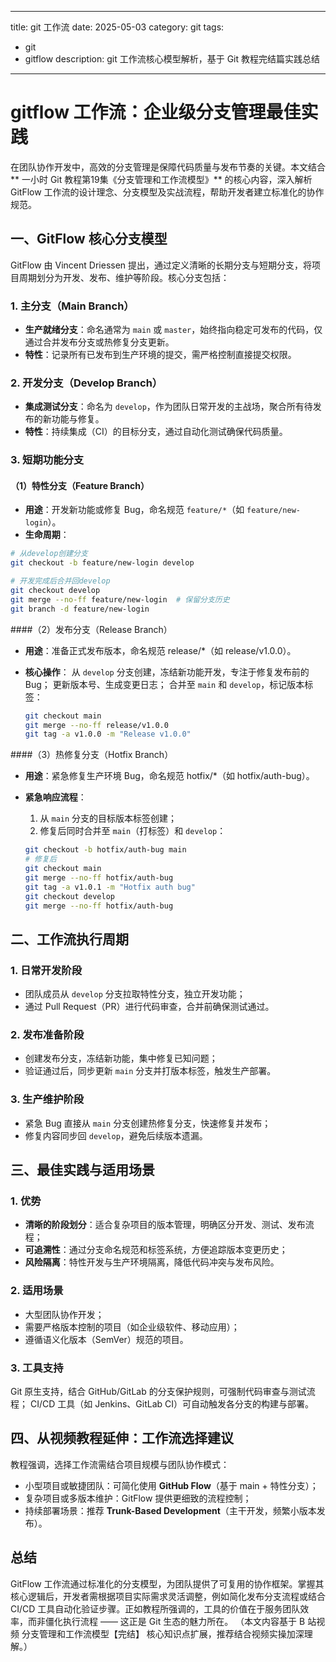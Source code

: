 ----
title: git 工作流 
date: 2025-05-03
category: git
tags:
  - git
  - gitflow
description: git 工作流核心模型解析，基于 Git 教程完结篇实践总结
---

# gitflow 工作流：企业级分支管理最佳实践

在团队协作开发中，高效的分支管理是保障代码质量与发布节奏的关键。本文结合 ** 一小时 Git 教程第19集《分支管理和工作流模型》** 的核心内容，深入解析 GitFlow 工作流的设计理念、分支模型及实战流程，帮助开发者建立标准化的协作规范。

## 一、GitFlow 核心分支模型

GitFlow 由 Vincent Driessen 提出，通过定义清晰的长期分支与短期分支，将项目周期划分为开发、发布、维护等阶段。核心分支包括：

### 1. 主分支（Main Branch）

- **生产就绪分支**：命名通常为 `main` 或 `master`，始终指向稳定可发布的代码，仅通过合并发布分支或热修复分支更新。
- **特性**：记录所有已发布到生产环境的提交，需严格控制直接提交权限。

### 2. 开发分支（Develop Branch）

- **集成测试分支**：命名为 `develop`，作为团队日常开发的主战场，聚合所有待发布的新功能与修复。
- **特性**：持续集成（CI）的目标分支，通过自动化测试确保代码质量。

### 3. 短期功能分支

#### （1）特性分支（Feature Branch）

- **用途**：开发新功能或修复 Bug，命名规范 `feature/*`（如 `feature/new-login`）。
- **生命周期**：

```bash
# 从develop创建分支
git checkout -b feature/new-login develop

# 开发完成后合并回develop
git checkout develop
git merge --no-ff feature/new-login  # 保留分支历史
git branch -d feature/new-login
```

####（2）发布分支（Release Branch）

- **用途**：准备正式发布版本，命名规范 release/\*（如 release/v1.0.0）。
- **核心操作**：
  从 `develop` 分支创建，冻结新功能开发，专注于修复发布前的 Bug；
  更新版本号、生成变更日志；
  合并至 `main` 和 `develop`，标记版本标签：

  ```bash
  git checkout main
  git merge --no-ff release/v1.0.0
  git tag -a v1.0.0 -m "Release v1.0.0"
  ```

####（3）热修复分支（Hotfix Branch）

- **用途**：紧急修复生产环境 Bug，命名规范 hotfix/\*（如 hotfix/auth-bug）。
- **紧急响应流程**：

  1. 从 `main` 分支的目标版本标签创建；
  2. 修复后同时合并至 `main`（打标签）和 `develop`：

  ```bash
  git checkout -b hotfix/auth-bug main
  # 修复后
  git checkout main
  git merge --no-ff hotfix/auth-bug
  git tag -a v1.0.1 -m "Hotfix auth bug"
  git checkout develop
  git merge --no-ff hotfix/auth-bug
  ```

## 二、工作流执行周期

### 1. 日常开发阶段

- 团队成员从 `develop` 分支拉取特性分支，独立开发功能；
- 通过 Pull Request（PR）进行代码审查，合并前确保测试通过。

### 2. 发布准备阶段

- 创建发布分支，冻结新功能，集中修复已知问题；
- 验证通过后，同步更新 `main` 分支并打版本标签，触发生产部署。

### 3. 生产维护阶段

- 紧急 Bug 直接从 `main` 分支创建热修复分支，快速修复并发布；
- 修复内容同步回 `develop`，避免后续版本遗漏。

## 三、最佳实践与适用场景

### 1. 优势

- **清晰的阶段划分**：适合复杂项目的版本管理，明确区分开发、测试、发布流程；
- **可追溯性**：通过分支命名规范和标签系统，方便追踪版本变更历史；
- **风险隔离**：特性开发与生产环境隔离，降低代码冲突与发布风险。

### 2. 适用场景

- 大型团队协作开发；
- 需要严格版本控制的项目（如企业级软件、移动应用）；
- 遵循语义化版本（SemVer）规范的项目。

### 3. 工具支持

Git 原生支持，结合 GitHub/GitLab 的分支保护规则，可强制代码审查与测试流程；
CI/CD 工具（如 Jenkins、GitLab CI）可自动触发各分支的构建与部署。

## 四、从视频教程延伸：工作流选择建议

教程强调，选择工作流需结合项目规模与团队协作模式：

- 小型项目或敏捷团队：可简化使用 **GitHub Flow**（基于 main + 特性分支）；
- 复杂项目或多版本维护：GitFlow 提供更细致的流程控制；
- 持续部署场景：推荐 **Trunk-Based Development**（主干开发，频繁小版本发布）。

## 总结

GitFlow 工作流通过标准化的分支模型，为团队提供了可复用的协作框架。掌握其核心逻辑后，开发者需根据项目实际需求灵活调整，例如简化发布分支流程或结合 CI/CD 工具自动化验证步骤。正如教程所强调的，工具的价值在于服务团队效率，而非僵化执行流程 —— 这正是 Git 生态的魅力所在。
（本文内容基于 B 站视频 分支管理和工作流模型【完结】 核心知识点扩展，推荐结合视频实操加深理解。）

```

```
